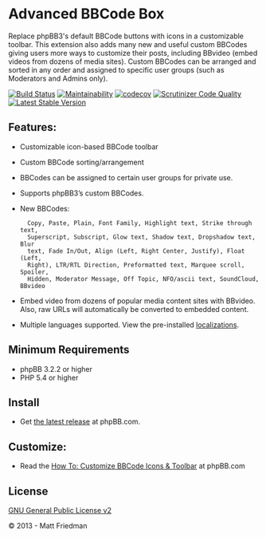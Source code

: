 # Advanced BBCode Box

Replace phpBB3's default BBCode buttons with icons in a customizable toolbar. This extension also adds many new and useful custom BBCodes giving users more ways to customize their posts, including BBvideo (embed videos from dozens of media sites). Custom BBCodes can be arranged and sorted in any order and assigned to specific user groups (such as Moderators and Admins only).

[![Build Status](https://github.com/iMattPro/abbc3/workflows/Tests/badge.svg)](https://github.com/iMattPro/abbc3/actions)
[![Maintainability](https://api.codeclimate.com/v1/badges/8d41d4a3ec4e8a3e4e76/maintainability)](https://codeclimate.com/github/iMattPro/abbc3/maintainability)
[![codecov](https://codecov.io/gh/iMattPro/abbc3/branch/master/graph/badge.svg?token=C5Big3OlKM)](https://codecov.io/gh/iMattPro/abbc3)
[![Scrutinizer Code Quality](https://scrutinizer-ci.com/g/iMattPro/abbc3/badges/quality-score.png?b=master)](https://scrutinizer-ci.com/g/iMattPro/abbc3/?branch=master)
[![Latest Stable Version](https://poser.pugx.org/vse/abbc3/v/stable)](https://www.phpbb.com/customise/db/extension/advanced_bbcode_box/)

## Features:
* Customizable icon-based BBCode toolbar
* Custom BBCode sorting/arrangement
* BBCodes can be assigned to certain user groups for private use.
* Supports phpBB3’s custom BBCodes.
* New BBCodes:

		Copy, Paste, Plain, Font Family, Highlight text, Strike through text,
		Superscript, Subscript, Glow text, Shadow text, Dropshadow text, Blur
		text, Fade In/Out, Align (Left, Right Center, Justify), Float (Left,
		Right), LTR/RTL Direction, Preformatted text, Marquee scroll, Spoiler,
		Hidden, Moderator Message, Off Topic, NFO/ascii text, SoundCloud, BBvideo

* Embed video from dozens of popular media content sites with BBvideo. Also, raw URLs will automatically be converted to embedded content.
* Multiple languages supported. View the pre-installed [localizations](https://github.com/iMattPro/abbc3/tree/master/language).

## Minimum Requirements
* phpBB 3.2.2 or higher
* PHP 5.4 or higher

## Install
* Get [the latest release](https://www.phpbb.com/customise/db/extension/advanced_bbcode_box/) at phpBB.com.

## Customize:
* Read the [How To: Customize BBCode Icons & Toolbar](https://www.phpbb.com/customise/db/extension/advanced_bbcode_box/faq/1551) at phpBB.com

## License
[GNU General Public License v2](https://opensource.org/licenses/GPL-2.0)

© 2013 - Matt Friedman
